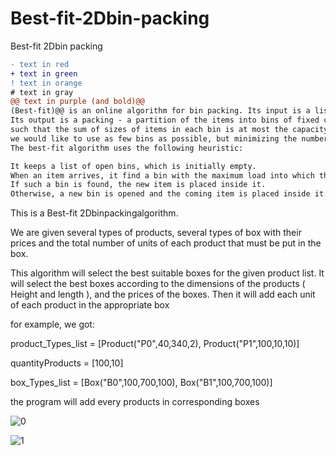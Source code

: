 # Best-fit-2Dbin-packing
Best-fit 2Dbin packing



```diff
- text in red
+ text in green
! text in orange
# text in gray
@@ text in purple (and bold)@@
(Best-fit)@@ is an online algorithm for bin packing. Its input is a list of items of different sizes. 
Its output is a packing - a partition of the items into bins of fixed capacity, 
such that the sum of sizes of items in each bin is at most the capacity. Ideally, 
we would like to use as few bins as possible, but minimizing the number of bins is an NP-hard problem. 
The best-fit algorithm uses the following heuristic:

It keeps a list of open bins, which is initially empty.
When an item arrives, it find a bin with the maximum load into which the item can fit, if any.
If such a bin is found, the new item is placed inside it.
Otherwise, a new bin is opened and the coming item is placed inside it.
```

This is a Best-fit 2Dbinpackingalgorithm.

We are given several types of products, several types of box with their prices and the total number of units of each product that must be put in the box.

This algorithm will select the best suitable boxes for the given product list. It will select the best boxes according to the dimensions of the products ( Height and length ), and the prices of the boxes.
Then it will add each unit of each product in the appropriate box

for example, we got:

product_Types_list = [Product("P0",40,340,2), Product("P1",100,10,10)]

quantityProducts = [100,10]

box_Types_list = [Box("B0",100,700,100), Box("B1",100,700,100)]


the program will add every products in corresponding boxes

![0](https://user-images.githubusercontent.com/63113307/155463805-c6bda98b-5b38-4fe2-b127-c5c586c90e07.jpg)


![1](https://user-images.githubusercontent.com/63113307/155463817-5ce051fa-c510-413f-93cb-f54e23698334.jpg)


